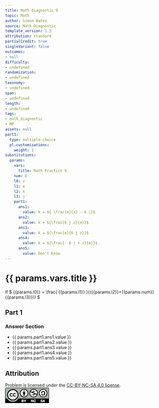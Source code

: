 ```yaml
---
title: Math Diagnostic 9
topic: Math
author: Simon Bates
source: Math Diagnostic
template_version: 1.3
attribution: standard
partialCredit: true
singleVariant: false
outcomes:
- null
difficulty:
- undefined
randomization:
- undefined
taxonomy:
- undefined
span:
- undefined
length:
- undefined
tags:
- math_diagnostic
- MP
assets: null
part1:
  type: multiple-choice
  pl-customizations:
    weight: 1
substitutions:
  params:
    vars:
      title: Math Practice 9
    num: 6
    l0: z
    l1: e
    l2: k
    l3: j
    part1:
      ans1:
        value: k = ${ \frac{e}{z} - 6 j}$
      ans2:
        value: k = ${\frac{6 j z}{e}}$
      ans3:
        value: k = ${\frac{e}{6 j z}}$
      ans4:
        value: k = ${\frac{- 6 j + z}{e}}$
      ans5:
        value: Don't Know
---
```

# {{ params.vars.title }}
If $ {{params.l0}} = \frac{ {{params.l1}} }{({{params.l2}}+{{params.num}}{{params.l3}})} $

## Part 1

### Answer Section

- {{ params.part1.ans1.value }}
- {{ params.part1.ans2.value }}
- {{ params.part1.ans3.value }}
- {{ params.part1.ans4.value }}
- {{ params.part1.ans5.value }}

## Attribution

Problem is licensed under the [CC-BY-NC-SA 4.0 license](https://creativecommons.org/licenses/by-nc-sa/4.0/).<br> ![The Creative Commons 4.0 license requiring attribution-BY, non-commercial-NC, and share-alike-SA license.](https://raw.githubusercontent.com/firasm/bits/master/by-nc-sa.png)